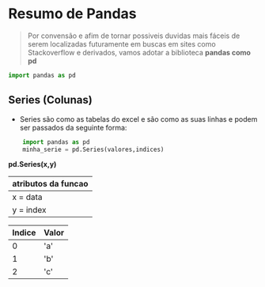 # Resumo de Pandas

>Por convensão e afim de tornar possiveis duvidas mais fáceis de serem localizadas futuramente em buscas em sites como Stackoverflow e derivados, vamos adotar a biblioteca **pandas como pd**

```py
import pandas as pd
```

## Series (Colunas)

- Series são como as tabelas do excel e são como as suas linhas e podem ser passados da seguinte forma:

```py
    import pandas as pd
    minha_serie = pd.Series(valores,indices)
```

**pd.Series(x,y)**


|atributos da funcao|
---|
|x = data|
|y = index|



|Indice|Valor|
---|---
|0|'a'|
|1|'b'|
|2|'c'|